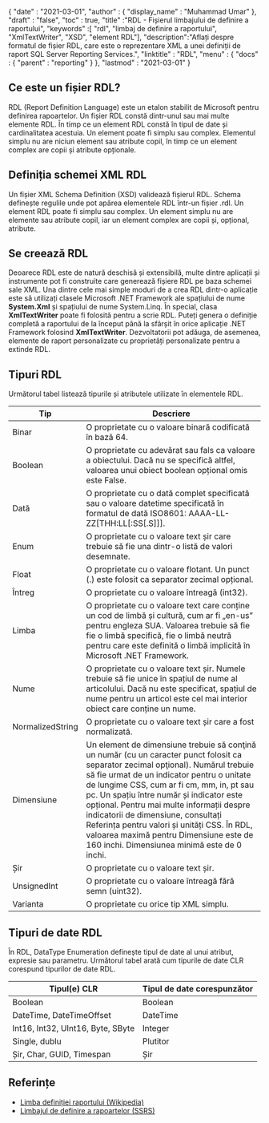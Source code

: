 {
  "date" : "2021-03-01",
  "author" : {
    "display_name" : "Muhammad Umar"
},
  "draft" : "false",
  "toc" : true,
  "title" :"RDL - Fișierul limbajului de definire a raportului",
  "keywords" :[ "rdl", "limbaj de definire a raportului", "XmlTextWriter", "XSD", "element RDL"],
  "description":"Aflați despre formatul de fișier RDL, care este o reprezentare XML a unei definiții de raport SQL Server Reporting Services.",
  "linktitle" : "RDL",
  "menu" : {
    "docs" : {
      "parent" : "reporting"
}
},
  "lastmod" : "2021-03-01"
}

## Ce este un fișier RDL? ##

RDL (Report Definition Language) este un etalon stabilit de Microsoft pentru definirea rapoartelor. Un fișier RDL constă dintr-unul sau mai multe elemente RDL. În timp ce un element RDL constă în tipul de date și cardinalitatea acestuia. Un element poate fi simplu sau complex. Elementul simplu nu are niciun element sau atribute copil, în timp ce un element complex are copii și atribute opționale.

## Definiția schemei XML RDL
Un fișier XML Schema Definition (XSD) validează fișierul RDL. Schema definește regulile unde pot apărea elementele RDL într-un fișier .rdl. Un element RDL poate fi simplu sau complex. Un element simplu nu are elemente sau atribute copil, iar un element complex are copii și, opțional, atribute.

## Se creează RDL
Deoarece RDL este de natură deschisă și extensibilă, multe dintre aplicații și instrumente pot fi construite care generează fișiere RDL pe baza schemei sale XML. Una dintre cele mai simple moduri de a crea RDL dintr-o aplicație este să utilizați clasele Microsoft .NET Framework ale spațiului de nume **System.Xml** și spațiului de nume System.Linq. În special, clasa **XmlTextWriter** poate fi folosită pentru a scrie RDL. Puteți genera o definiție completă a raportului de la început până la sfârșit în orice aplicație .NET Framework folosind **XmlTextWriter**. Dezvoltatorii pot adăuga, de asemenea, elemente de raport personalizate cu proprietăți personalizate pentru a extinde RDL.

## Tipuri RDL
Următorul tabel listează tipurile și atributele utilizate în elementele RDL.

|Tip|Descriere|
---|---|
|Binar |O proprietate cu o valoare binară codificată în bază 64.|
|Boolean| O proprietate cu adevărat sau fals ca valoare a obiectului. Dacă nu se specifică altfel, valoarea unui obiect boolean opțional omis este False.|
|Dată |O proprietate cu o dată complet specificată sau o valoare datetime specificată în formatul de dată ISO8601: AAAA-LL-ZZ[THH:LL[:SS[.S]]].|
|Enum |O proprietate cu o valoare text șir care trebuie să fie una dintr-o listă de valori desemnate.|
|Float |O proprietate cu o valoare flotant. Un punct (.) este folosit ca separator zecimal opțional.|
|Întreg |O proprietate cu o valoare întreagă (int32).|
|Limba |O proprietate cu o valoare text care conține un cod de limbă și cultură, cum ar fi „en-us” pentru engleza SUA. Valoarea trebuie să fie fie o limbă specifică, fie o limbă neutră pentru care este definită o limbă implicită în Microsoft .NET Framework.|
|Nume |O proprietate cu o valoare text șir. Numele trebuie să fie unice în spațiul de nume al articolului. Dacă nu este specificat, spațiul de nume pentru un articol este cel mai interior obiect care conține un nume.|
|NormalizedString |O proprietate cu o valoare text șir care a fost normalizată.|
|Dimensiune |Un element de dimensiune trebuie să conţină un număr (cu un caracter punct folosit ca separator zecimal opţional). Numărul trebuie să fie urmat de un indicator pentru o unitate de lungime CSS, cum ar fi cm, mm, in, pt sau pc. Un spațiu între număr și indicator este opțional. Pentru mai multe informații despre indicatorii de dimensiune, consultați Referința pentru valori și unități CSS. În RDL, valoarea maximă pentru Dimensiune este de 160 inchi. Dimensiunea minimă este de 0 inchi.|
|Șir |O proprietate cu o valoare text șir.|
|UnsignedInt |O proprietate cu o valoare întreagă fără semn (uint32).|
|Varianta |O proprietate cu orice tip XML simplu.|

## Tipuri de date RDL
În RDL, DataType Enumeration definește tipul de date al unui atribut, expresie sau parametru. Următorul tabel arată cum tipurile de date CLR corespund tipurilor de date RDL.

|Tipul(e) CLR |Tipul de date corespunzător|
---|---|
|Boolean| Boolean|
|DateTime, DateTimeOffset |DateTime|
|Int16, Int32, UInt16, Byte, SByte |Integer|
|Single, dublu |Plutitor|
|Șir, Char, GUID, Timespan |Șir|


## Referințe ##

- [Limba definiției raportului (Wikipedia)](https://en.wikipedia.org/wiki/Report_Definition_Language)
- [Limbajul de definire a rapoartelor (SSRS)](https://learn.microsoft.com/en-us/sql/reporting-services/reports/report-definition-language-ssrs)

